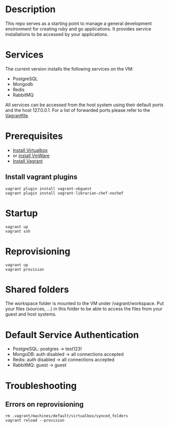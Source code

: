 # Description

This repo serves as a starting point to manage a general development environment for creating ruby and go applications. It provides service installations to be accessed by your applications.

# Services

The current version installs the following services on the VM:
* PostgreSQL
* Mongodb
* Redis
* RabbitMQ

All services can be accessed from the host system using their default ports and the host 127.0.0.1. For a list of forwarded ports please refer to the [Vagrantfile](Vagrantfile).

# Prerequisites

* [Install Virtualbox](https://www.virtualbox.org/wiki/Downloads)
* or [install VmWare](http://www.vmware.com/de/products/player)
* [Install Vagrant](https://www.vagrantup.com/downloads.html)


## Install vagrant plugins
    vagrant plugin install vagrant-vbguest
    vagrant plugin install vagrant-librarian-chef-nochef

# Startup

    vagrant up
    vagrant ssh

# Reprovisioning

    vagrant up
    vagrant provision

# Shared folders

The workspace folder is mounted to the VM under /vagrant/workspace.
Put your files (sources, ...) in this folder to be able to access the files from your guest and host systems.

# Default Service Authentication

* PostgreSQL: postgres -> test123!
* MongoDB: auth disabled -> all connections accepted
* Redis: auth disabled -> all connections accepted
* RabbitMQ: guest -> guest

# Troubleshooting

## Errors on reprovisioning

    rm .vagrant/machines/default/virtualbox/synced_folders
    vagrant reload --provision
